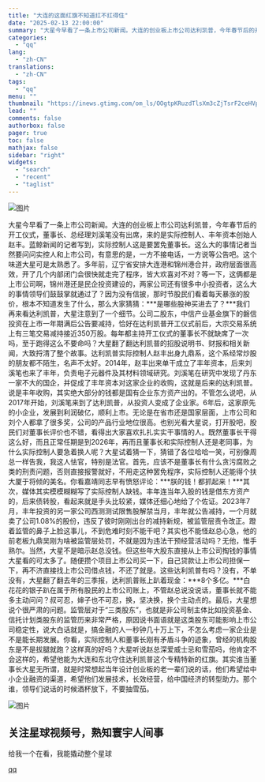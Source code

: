 ```yaml
---
title: "大连的这面红旗不知道扛不扛得住"
date: "2025-02-13 22:00:00"
summary: "大星今早看了一条上市公司新闻。大连的创业板上市公司达利凯普，今年春节后的开工仪式，董事长、总经理刘溪..."
categories:
  - "qq"
lang:
  - "zh-CN"
translations:
  - "zh-CN"
tags:
  - "qq"
menu: ""
thumbnail: "https://inews.gtimg.com/om_ls/OOgtpKRuzdTlsXm3cZjTsrF2ceHVp8NnNq-hOHVshzxxMAA_640360/0"
lead: ""
comments: false
authorbox: false
pager: true
toc: false
mathjax: false
sidebar: "right"
widgets:
  - "search"
  - "recent"
  - "taglist"
---
```


![图片](https://inews.gtimg.com/om_bt/OdHy2U3CE64YQIXSM-U01xNdhrNILD508iFJVDYCYKIqQAA/641)

大星今早看了一条上市公司新闻。大连的创业板上市公司达利凯普，今年春节后的开工仪式，董事长、总经理刘溪笔没有出席，来的是实际控制人、丰年资本创始人赵丰。蓝鲸新闻的记者写到，实际控制人这是要罢免董事长。这么大的事情记者当然要问问实控人和上市公司，有意思的是，一方不接电话，一方说等公告吧。这个味道大星可是太熟悉了。多年前，辽宁省安排大连港和锦州港合并，政府层面很高效，开了几个内部闭门会很快就走完了程序，皆大欢喜对不对？等一下，这俩都是上市公司啊，锦州港还是民企投资建设的，两家公司还有很多中小投资者，这么大的事情领导们鼓鼓掌就通过了？因为没有信披，那时节股民们看着每天暴涨的股价，根本不知道发生了什么，那么大家猜猜：***是哪些股神买进去了？***我们再来看达利凯普，大星注意到了一个细节。公司二股东，中信产业基金旗下的磐信投资在上市一年期满后公告要减持，恰好在达利凯普开工仪式前后，大宗交易系统上有三笔交易减持接近350万股。每年都主持开工仪式的董事长不就缺席了一次吗，至于跑得这么不要命吗？大星翻了翻达利凯普的招股说明书、财报和相关新闻，大致捋清了整个故事。达利凯普实际控制人赵丰出身九鼎系，这个系经常炒股的朋友都不陌生，名声不太好。2014年，赵丰出来单干成立了丰年资本，后来刘溪笔也来了丰年，负责电子元器件及其材料领域研究。刘溪笔在研究中发现了丹东一家不大的国企，并促成了丰年资本对这家企业的收购，这就是后来的达利凯普。说是丰年收购，其实绝大部分的钱都是国有企业东方资产出的。不管怎么说吧，从2017年开始，刘溪笔来到了达利凯普，从投资人变成了企业家。6年后，这家原先的小企业，发展到利润破亿，顺利上市。无论是在省市还是国家层面，上市公司和刘个人都拿了很多奖，公司的产品行业地位很高。也别光看大星说，打开股吧，股民们对董事长评价也不错，看得出大家喜欢扎扎实实干事情的人。既然董事长干得这么好，而且正常任期是到2026年，再而且董事长和实际控制人还是老同事，为什么实际控制人要急着换人呢？大星试着猜一下，猜错了各位哈哈一笑，可别像周总一样告我，我这人怯官，特别是法官。首先，应该不是董事长有什么贪污腐败之类的刑责问题，否则直接报警就好，不用走这种罢免程序，实际控制人还能得个扶大厦于将倾的美名。你看嘉靖同志早有愤怒评论：***朕的钱！都抓起来！***其次，媒体其实模模糊糊写了实际控制人缺钱。丰年连当年入股的钱是借东方资产的，后来债转股，看起来就是手头比较紧，媒体还细心地给了个佐证。2023年7月，丰年投资的另一家公司西测测试限售股解禁当月，丰年就公告减持，一个月就卖了公司1.08%的股份，违反了彼时刚刚出台的减持新规，被监管层责令改正。蹬着监管的鼻子上脸这事儿，不到危难时刻不能干吧？其实也不能怪赵总心急，他的前老板九鼎吴刚为啥被监管层处罚，不就是因为违法干预经营活动吗？无他，惟手熟尔。当然，大星不是暗示赵总没钱。但这些年大股东直接从上市公司掏钱的事情大星看的可太多了。随便攒个项目上市公司买一下，自己贷款让上市公司担保一下，再不济直接找上市公司借点钱，不还了就是。这些达利凯普有吗？没有，不单没有，大星翻了翻去年的三季报，达利凯普账上趴着现金：***8个多亿。***白花花的银子趴在属于所有股民的上市公司账上，不管赵总说没说话，董事长就不能多主动问问？叔可忍，婶子也不可忍，换，坚决换，换个主动点的。最后，大星想说个很严肃的问题。监管层对于“三类股东”，也就是非公司制主体比如投资基金、信托计划类股东的监管历来非常严格，原因说书面语就是这类股东可能影响上市公司稳定性，说大白话就是，搞金融的人一秒钟几十万上下，不怎么考虑一家企业是不是能长期发展。你看，实际控制人和董事长刚有矛盾斗争的迹象，曾经的机构股东是不是拔腿就跑？这样真的好吗？大星听说赵总深爱威士忌和雪茄吗，他肯定不会这样的，希望他能为大连和东北守住达利凯普这个专精特新的红旗。其实谁当董事长大星无所谓，就是时常想起当年设计创业板的老一辈们说的话，他们希望给中小企业融资的渠道，希望他们发展技术，长效经营，给中国经济的转型助力。那个谁，领导们说话的时候酒杯放下，不要抽雪茄。

![图片](https://inews.gtimg.com/om_bt/O-77pxxFDvAugIC_UKnTRn2HrLl3-j_7-PiFqERjJxolsAA/641)

  

**关注星球视频号，熟知寰宇人间事**
-------------------

给我一个在看，我能撬动整个星球

[qq](https://new.qq.com/rain/a/20250213A08X0T00)
